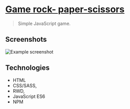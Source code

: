 # [Game rock- paper-scissors](https://edyta2801.github.io/rock-paper-scissors/)
> Simple JavaScript game.


## Screenshots
![Example screenshot](./imgages/screenshot.png)

## Technologies
* HTML
* CSS/SASS,
* RWD,
* JavaScript ES6
* NPM
